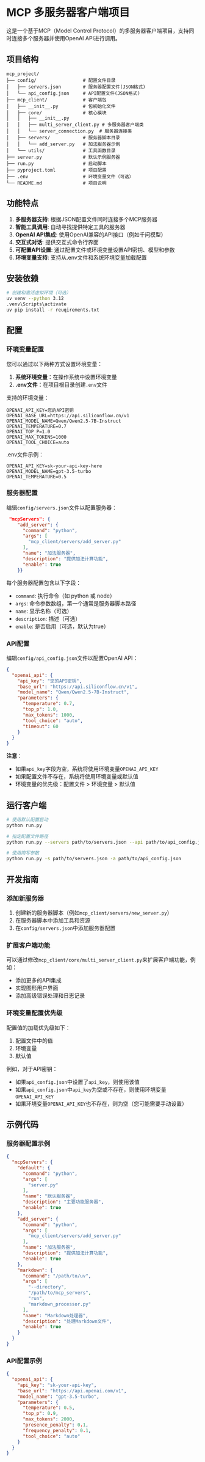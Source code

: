 # MCP 多服务器客户端项目

这是一个基于MCP（Model Control Protocol）的多服务器客户端项目，支持同时连接多个服务器并使用OpenAI API进行调用。

## 项目结构

```
mcp_project/
├── config/                 # 配置文件目录
│   ├── servers.json        # 服务器配置文件(JSON格式)
│   └── api_config.json     # API配置文件(JSON格式)
├── mcp_client/             # 客户端包
│   ├── __init__.py         # 包初始化文件
│   ├── core/               # 核心模块
│   │   ├── __init__.py
│   │   ├── multi_server_client.py # 多服务器客户端类
│   │   └── server_connection.py  # 服务器连接类
│   ├── servers/            # 服务器脚本目录
│   │   └── add_server.py   # 加法服务器示例
│   └── utils/              # 工具函数目录
├── server.py               # 默认示例服务器
├── run.py                  # 启动脚本
├── pyproject.toml          # 项目配置
├── .env                    # 环境变量文件（可选）
└── README.md               # 项目说明
```

## 功能特点

1. **多服务器支持**: 根据JSON配置文件同时连接多个MCP服务器
2. **智能工具调用**: 自动寻找提供特定工具的服务器
3. **OpenAI API集成**: 使用OpenAI兼容的API接口（例如千问模型）
4. **交互式对话**: 提供交互式命令行界面
5. **可配置API设置**: 通过配置文件或环境变量设置API密钥、模型和参数
6. **环境变量支持**: 支持从.env文件和系统环境变量加载配置

## 安装依赖

```bash
# 创建和激活虚拟环境（可选）
uv venv --python 3.12
.venv\Scripts\activate
uv pip install -r reuqirements.txt


```

## 配置

### 环境变量配置

您可以通过以下两种方式设置环境变量：

1. **系统环境变量**：在操作系统中设置环境变量
2. **.env文件**：在项目根目录创建`.env`文件

支持的环境变量：
```
OPENAI_API_KEY=您的API密钥
OPENAI_BASE_URL=https://api.siliconflow.cn/v1
OPENAI_MODEL_NAME=Qwen/Qwen2.5-7B-Instruct
OPENAI_TEMPERATURE=0.7
OPENAI_TOP_P=1.0
OPENAI_MAX_TOKENS=1000
OPENAI_TOOL_CHOICE=auto
```

.env文件示例：
```
OPENAI_API_KEY=sk-your-api-key-here
OPENAI_MODEL_NAME=gpt-3.5-turbo
OPENAI_TEMPERATURE=0.5
```

### 服务器配置

编辑`config/servers.json`文件以配置服务器：

```json
 "mcpServers": {
    "add_server": {
      "command": "python",
      "args": [
        "mcp_client/servers/add_server.py"
      ],
      "name": "加法服务器",
      "description": "提供加法计算功能",
      "enable": true
    }}
```

每个服务器配置包含以下字段：
- `command`: 执行命令（如 python 或 node）
- `args`: 命令参数数组，第一个通常是服务器脚本路径
- `name`: 显示名称（可选）
- `description`: 描述（可选）
- `enable`: 是否启用（可选，默认为true）

### API配置

编辑`config/api_config.json`文件以配置OpenAI API：

```json
{
  "openai_api": {
    "api_key": "您的API密钥",
    "base_url": "https://api.siliconflow.cn/v1",
    "model_name": "Qwen/Qwen2.5-7B-Instruct",
    "parameters": {
      "temperature": 0.7,
      "top_p": 1.0,
      "max_tokens": 1000,
      "tool_choice": "auto",
      "timeout": 60
    }
  }
}
```

**注意**：
- 如果`api_key`字段为空，系统将使用环境变量`OPENAI_API_KEY`
- 如果配置文件不存在，系统将使用环境变量或默认值
- 环境变量的优先级：配置文件 > 环境变量 > 默认值

## 运行客户端

```bash
# 使用默认配置启动
python run.py

# 指定配置文件路径
python run.py --servers path/to/servers.json --api path/to/api_config.json

# 使用简写参数
python run.py -s path/to/servers.json -a path/to/api_config.json
```

## 开发指南

### 添加新服务器

1. 创建新的服务器脚本（例如`mcp_client/servers/new_server.py`）
2. 在服务器脚本中添加工具和资源
3. 在`config/servers.json`中添加服务器配置

### 扩展客户端功能

可以通过修改`mcp_client/core/multi_server_client.py`来扩展客户端功能，例如：

- 添加更多的API集成
- 实现图形用户界面
- 添加高级错误处理和日志记录

### 环境变量配置优先级

配置值的加载优先级如下：
1. 配置文件中的值
2. 环境变量
3. 默认值

例如，对于API密钥：
- 如果`api_config.json`中设置了`api_key`，则使用该值
- 如果`api_config.json`中`api_key`为空或不存在，则使用环境变量`OPENAI_API_KEY`
- 如果环境变量`OPENAI_API_KEY`也不存在，则为空（您可能需要手动设置）

## 示例代码

### 服务器配置示例

```json
{
  "mcpServers": {
    "default": {
      "command": "python",
      "args": [
        "server.py"
      ],
      "name": "默认服务器",
      "description": "主要功能服务器",
      "enable": true
    },
    "add_server": {
      "command": "python",
      "args": [
        "mcp_client/servers/add_server.py"
      ],
      "name": "加法服务器",
      "description": "提供加法计算功能",
      "enable": true
    },
    "markdown": {
      "command": "/path/to/uv",
      "args": [
        "--directory",
        "/path/to/mcp_servers",
        "run",
        "markdown_processor.py"
      ],
      "name": "Markdown处理器",
      "description": "处理Markdown文件",
      "enable": true
    }
  }
}
```

### API配置示例

```json
{
  "openai_api": {
    "api_key": "sk-your-api-key",
    "base_url": "https://api.openai.com/v1",
    "model_name": "gpt-3.5-turbo",
    "parameters": {
      "temperature": 0.5,
      "top_p": 0.9,
      "max_tokens": 2000,
      "presence_penalty": 0.1,
      "frequency_penalty": 0.1,
      "tool_choice": "auto"
    }
  }
}
```
